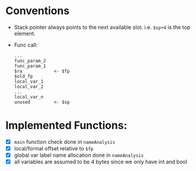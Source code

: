 # Conventions

- Stack pointer always points to the next available slot. i.e. `$sp+4` is the top element.
- Func call:

      ...
      func_param_2
      func_param_1
      $ra            <- $fp
      $old_fp
      local_var_1
      local_var_2
      ...
      local_var_n
      unused         <- $sp

# Implemented Functions:
- [x] `main` function check done in `nameAnalysis`
- [x] local/formal offset relative to `$fp`
- [x] global var label name allocation done in `nameAnalysis`
- [x] all variables are assumed to be 4 bytes since we only have int and bool
